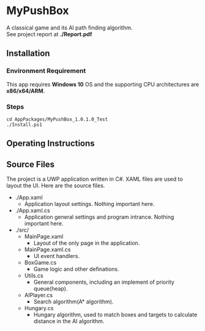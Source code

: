 # MyPushBox

A classical game and its AI path finding algorithm.
\
See project report at **./Report.pdf**

## Installation

### Environment Requirement

This app requires **Windows 10** OS and the supporting CPU architectures are **x86/x64/ARM**.

### Steps

    cd AppPackages/MyPushBox_1.0.1.0_Test
    ./Install.ps1

## Operating Instructions

## Source Files

The project is a UWP application written in C#. XAML files are used to layout the UI. Here are the source files.

+ ./App.xaml
  + Application layout settings. Nothing important here.
+ ./App.xaml.cs
  + Application general settings and program intrance. Nothing important here.
+ ./src/
  + MainPage.xaml
    + Layout of the only page in the application.
  + MainPage.xaml.cs
    + UI event handlers.
  + BoxGame.cs
    + Game logic and other definations.
  + Utils.cs
    + General components, including an implement of priority queue(heap).
  + AIPlayer.cs
    + Search algorithm(A\* algorithm).
  + Hungary.cs
    + Hungary algorithm, used to match boxes and targets to calculate distance in the AI algorithm.
